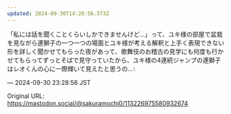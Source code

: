 ```yaml
---
updated: 2024-09-30T14:28:56.573Z
---
```


<p>「私には話を聞くことくらいしかできませんけど…」って、ユキ様の部屋で盆栽を見ながら連獅子の一つ一つの場面とユキ様が考える解釈と上手く表現できない形を詳しく聞かせてもらった夜があって、歌舞伎のお稽古の見学にも何度も行かせてもらってずっとそばで見守っていたから、ユキ様の4連続ジャンプの連獅子はレオくんの心に一際輝いて見えたと思うの…💧</p>

&mdash; 2024-09-30 23:28:56 JST

Original URL: https://mastodon.social/@sakuramochi0/113226975580932674
